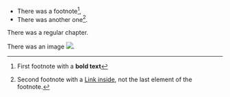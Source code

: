 * There was a footnote[^1],
* There was another one[^2].

There was a regular chapter.

There was an image ![](https://example.com/image.png).

[^1]: First footnote with a **bold text**
[^2]: Second footnote with a <a href="https://example.com/">Link inside</a>, not the last element of the footnote.
